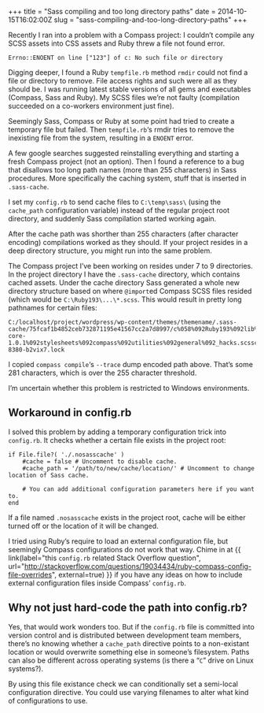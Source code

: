 +++
title = "Sass compiling and too long directory paths"
date =  2014-10-15T16:02:00Z
slug = "sass-compiling-and-too-long-directory-paths"
+++

Recently I ran into a problem with a Compass project: I couldn’t compile any
SCSS assets into CSS assets and Ruby threw a file not found error.

    Errno::ENOENT on line ["123"] of c: No such file or directory

Digging deeper, I found a Ruby `tempfile.rb` method `rmdir` could not find a
file or directory to remove. File access rights and such were all as they should
be. I was running latest stable versions of all gems and executables (Compass,
Sass and Ruby). My SCSS files we’re not faulty (compilation succeeded on a
co-workers environment just fine).

Seemingly Sass, Compass or Ruby at some point had tried to create a temporary
file but failed. Then `tempfile.rb`‘s rmdir tries to remove the inexisting file
from the system, resulting in a `ENOENT` error.

A few google searches suggested reinstalling everything and starting a fresh
Compass project (not an option). Then I found a reference to a bug that
disallows too long path names (more than 255 characters) in Sass procedures.
More specifically the caching system, stuff that is inserted in `.sass-cache`.

I set my `config.rb` to send cache files to `C:\temp\sass\` (using the
`cache_path` configuration variable) instead of the regular project root
directory, and suddenly Sass compilation started working again.

After the cache path was shorther than 255 characters (after character encoding)
compilations worked as they should. If your project resides in a deep directory
structure, you might run into the same problem.

The Compass project I’ve been working on resides under 7 to 9 directories. In
the project directory I have the `.sass-cache` directory, which contains cached
assets. Under the cache directory Sass generated a whole new directory structure
based on where `@import`ed Compass SCSS files resided (which would be
`C:\Ruby193\...\*.scss`. This would result in pretty long pathnames for certain
files:

    C:/localhost/project/wordpress/wp-content/themes/themename/.sass-cache/75fcaf1b4852ceb732871195e41567cc2a7d8997/c%058%092Ruby193%092lib%092ruby%092gems%0921.9.1%092gems%092compass-core-1.0.1%092stylesheets%092compass%092utilities%092general%092_hacks.scssc20141015-8380-b2vix7.lock

I copied `compass compile`‘s `--trace` dump encoded path above. That’s some 281
characters, which is over the 255 character threshold.

I’m uncertain whether this problem is restricted to Windows environments.

## Workaround in config.rb

I solved this problem by adding a temporary configuration trick into
`config.rb`. It checks whether a certain file exists in the project root:

    if File.file?( './.nosasscache' )
        #cache = false # Uncomment to disable cache.
        #cache_path = '/path/to/new/cache/location/' # Uncomment to change location of Sass cache.

        # You can add additional configuration parameters here if you want to.
    end

If a file named `.nosasscache` exists in the project root, cache will be either
turned off or the location of it will be changed.

I tried using Ruby’s require to load an external configuration file, but
seemingly Compass configurations do not work that way. Chime in at
{{ link(label="this `config.rb` related Stack Overflow question", url="http://stackoverflow.com/questions/19034434/ruby-compass-config-file-overrides", external=true) }}
if you have any ideas on how to include external configuration files inside
Compass’ `config.rb`.

## Why not just hard-code the path into config.rb?

Yes, that would work wonders too. But if the `config.rb` file is committed into
version control and is distributed between development team members, there’s no
knowing whether a `cache_path` directive points to a non-existant location or
would overwrite something else in someone’s filesystem. Paths can also be
different across operating systems (is there a “`C`” drive on Linux systems?).

By using this file existance check we can conditionally set a semi-local
configuration directive. You could use varying filenames to alter what kind of
configurations to use.